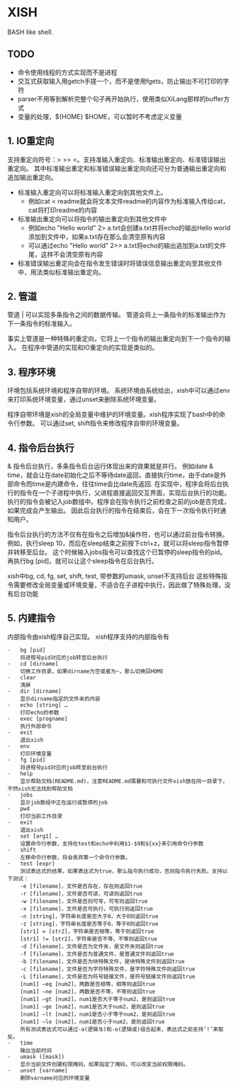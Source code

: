 # XISH

BASH like shell.

## TODO

* 命令使用线程的方式实现而不是进程
* 交互式获取输入用getch手搓一个，而不是使用fgets，防止输出不可打印的字符
* parser不用等到解析完整个句子再开始执行，使用类似XiLang那样的buffer方式
* 变量的处理，${HOME} $HOME，可以暂时不考虑定义变量

## 1. IO重定向

支持重定向符号：> >> <。支持准输入重定向、标准输出重定向、标准错误输出重定向。
其中标准输出重定和标准错误输出重定向向还可分为普通输出重定向和追加输出重定向。
    
* 标准输入重定向可以将标准输入重定向到其他文件上。
    * 例如cat < readme就会将文本文件readme的内容作为标准输入传给cat，cat将打印readme的内容
* 标准输出重定向可以将指令的输出重定向到其他文件中
    * 例如echo "Hello world" 2> a.txt会创建a.txt并将echo的输出Hello world添加到文件中，如果a.txt存在那么会清空原有内容
    * 可以通过echo "Hello world" 2>> a.txt将echo的输出追加到a.txt的文件尾，这样不会清空原有内容
* 标准错误输出重定向会在指令发生错误时将错误信息输出重定向至其他文件中，用法类似标准输出重定向。

## 2. 管道

管道 | 可以实现多条指令之间的数据传输。
管道会将上一条指令的标准输出作为下一条指令的标准输入。
    
事实上管道是一种特殊的重定向，它将上一个指令的输出重定向到下一个指令的输入。
在程序中管道的实现和IO重定向的实现是类似的。

## 3. 程序环境

环境包括系统环境和程序自带的环境。
系统环境由系统给出，xish中可以通过env来打印系统环境变量，通过unset来删除系统环境变量。

程序自带环境是xish的全局变量中维护的环境变量。xish程序实现了bash中的命令行参数。
可以通过set, shift指令来修改程序自带的环境变量。

## 4. 指令后台执行

& 指令后台执行，多条指令后台运行体现出来的效果就是并行。
例如date & time，就会让在date初始化之后不等待date返回，直接执行time，由于date是外部命令而time是内建命令，往往time会比date先返回.
在实现中，程序会将后台执行的指令在一个子进程中执行，父进程直接返回交互界面，实现后台执行的功能。
执行的指令会被记入job数组中。程序会在指令执行之前检查之前的job是否完成，如果完成会产生输出。
因此后台执行的指令在结束后，会在下一次指令执行时通知用户。

指令后台执行的方法不仅有在指令之后增加&操作符，也可以通过前台指令转换。
例如，执行sleep 10，而后在sleep结束之前按下ctrl+z，就可以将sleep指令暂停并转移至后台。
这个时候输入jobs指令可以查找这个已暂停的sleep指令的pid。
再执行bg [pid]，就可以让这个sleep指令在后台执行。

xish中bg, cd, fg, set, shift, test, 带参数的umask, unset不支持后台
这些特殊指令需要修改全局变量或环境变量，不适合在子进程中执行，因此做了特殊处理，没有后台功能

## 5. 内建指令

内部指令由xish程序自己实现。
xish程序支持的内部指令有

```
·	bg [pid]
    将进程号pid对应的job转至后台执行
·	cd [dirname]
    切换工作目录，如果dirname为空或者为~，那么切换回HOME
·	clear
    清屏
·	dir [dirname]
    显示dirname指定的文件夹的内容
·	echo [string] …
    打印echo的参数
·	exec [progname]
    执行外部命令
·	exit
    退出xish
·	env
    打印环境变量
·	fg [pid]
    将进程号pid对应的job转至前台执行
·	help
    显示帮助文档(README.md)，注意README.md需要和可执行文件xish放在同一目录下，不然xish无法找到帮助文档
·	jobs
    显示job数组中正在运行或暂停的job
·	pwd
    打印当前工作目录
·	exit
    退出xish
·	set [arg1] …
    设置命令行参数，支持在test和echo中利用$1-$9和${xx}来引用命令行参数
·	shift
    左移命令行参数，将会丢弃第一个命令行参数。
·	test [expr]
    测试表达式的结果，如果表达式为true，那么指令执行成功，否则指令执行失败。支持以下测试：
    -e [filename]，文件是否存在，存在则返回true
    -r [filename]，文件是否可读，可读则返回true
    -w [filename]，文件是否则可写，可写则返回true
    -x [filename]，文件是否可执行，可执行则返回true
    -n [string]，字符串长度是否大于0，大于0则返回true
    -z [string]，字符串长度是否等于0，等于0则返回true
    [str1] = [str2]，字符串是否相等，等于则返回true
    [str1] != [str2]，字符串是否不等，不等则返回true
    -d [filename]，文件是否为文件夹，是文件夹则返回true
    -f [filename]，文件是否为普通文件，是普通文件则返回true
    -b [filename]，文件是否为块特殊文件，是块特殊文件则返回true
    -c [filename]，文件是否为字符特殊文件，是字符特殊文件则返回true
    -L [filename]，文件是否为符号链接文件，是符号链接文件则返回true
    [num1] –eq [num2]，两数是否相等，相等则返回true
    [num1] –ne [num2]，两数是否不等，不等则返回true
    [num1] –gt [num2]，num1是否大于等于num2，是则返回true
    [num1] –ge [num2]，num1是否大于num2，是则返回true
    [num1] –lt [num2]，num1是否小于等于num2，是则返回true
    [num1] –le [num2]，num1是否小于num2，是则返回true
    所有测试表达式可以通过-a(逻辑与)和-o(逻辑或)组合起来，表达式之前支持’!’来取反。
·	time
    输出当前时间
·	umask ([mask])
    显示当前文件创建权限掩码，如果指定了掩码，可以改变当前权限掩码。
·	unset [varname]
    删除varname对应的环境变量
```
